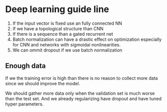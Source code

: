 # Deep learning guide line

1. If the input vector is fixed use an fully connected NN
2. If we have a topological structure than CNN
3. If there is a sequence than a gated recurrent net
4. Batch normalization can have a drastic effect on optimization especially for CNN and networks with sigmoidal nonlinearities.
5. We can ommit dropout if we use batch normalization

## Enough data
If we the training error is high than there is no reason to collect more data since we should improve the model.

We should gather more data only when the validation set is much worse than the test set. And we already regularizing have dropout and have tuned hyper parameters.